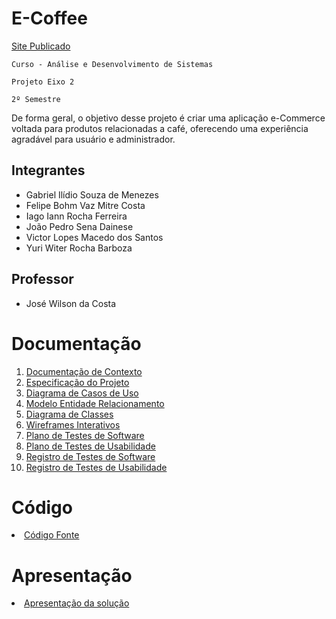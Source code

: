 # E-Coffee

<a href="https://front-end-eccofee.herokuapp.com/">Site Publicado</a>

`Curso - Análise e Desenvolvimento de Sistemas`

`Projeto Eixo 2`

`2º Semestre`

De forma geral, o objetivo desse projeto é criar uma aplicação e-Commerce voltada para produtos relacionadas a café, oferecendo uma experiência agradável para usuário e administrador.

## Integrantes

- Gabriel Ilídio Souza de Menezes
- Felipe Bohm Vaz Mitre Costa
- Iago Iann Rocha Ferreira
- João Pedro Sena Dainese
- Victor Lopes Macedo dos Santos
- Yuri Witer Rocha Barboza

## Professor

- José Wilson da Costa

# Documentação

<ol>
<li><a href="docs/1-Documentação de Contexto.md"> Documentação de Contexto</a></li>
<li><a href="docs/2-Especificação do Projeto.md"> Especificação do Projeto</a></li>
<li><a href="docs/3-Diagrama de Casos de Uso.md"> Diagrama de Casos de Uso</a></li>
<li><a href="docs/4-Modelo ER e Esquema Relacional.md"> Modelo Entidade Relacionamento</a></li>
<li><a href="docs/5-Diagrama de Classes.md"> Diagrama de Classes</a></li>
<li><a href="docs/6-Wireframes Interativos.md"> Wireframes Interativos</a></li>
<li><a href="docs/7-Plano de Testes de Software.md"> Plano de Testes de Software</a></li>
<li><a href="docs/8-Plano de Testes de Usabilidade.md"> Plano de Testes de Usabilidade</a></li>
<li><a href="docs/9-Registro de Testes de Software.md"> Registro de Testes de Software</a></li>
<li><a href="docs/10-Registro de Testes de Usabilidade.md"> Registro de Testes de Usabilidade</a></li>
</ol>

# Código

<li><a href="src"> Código Fonte</a></li>

# Apresentação

<li><a href=""> Apresentação da solução</a></li>
